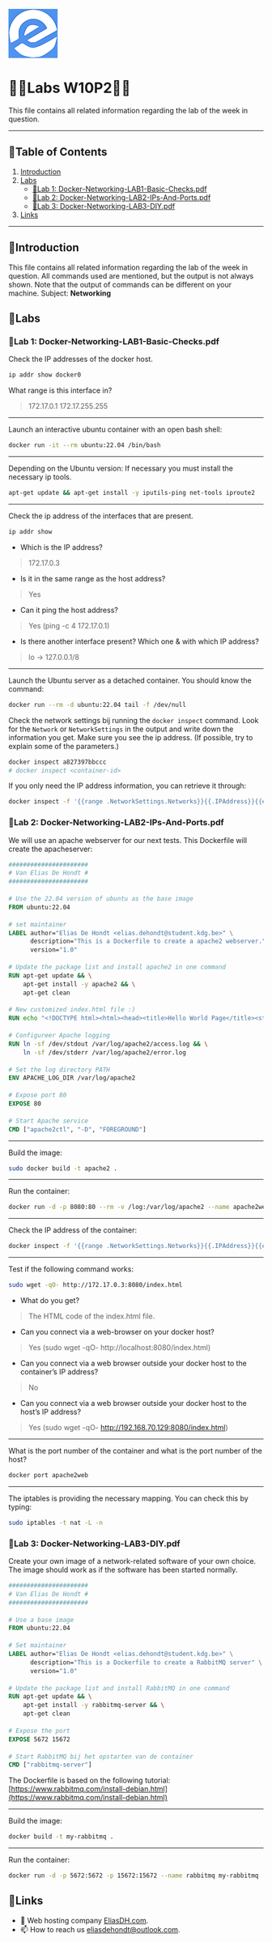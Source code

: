 ![logo](/Images/logo.png)
# 💙🤍Labs W10P2🤍💙

This file contains all related information regarding the lab of the week in question.

---

## 📘Table of Contents

1. [Introduction](#introduction)
2. [Labs](#labs)
    - [🔎Lab 1: Docker-Networking-LAB1-Basic-Checks.pdf](#lab-1-docker-networking-lab1-basic-checkspdf)
    - [🔎Lab 2: Docker-Networking-LAB2-IPs-And-Ports.pdf](#lab-2-docker-networking-lab2-ips-and-portspdf)
    - [🔎Lab 3: Docker-Networking-LAB3-DIY.pdf](#lab-3-docker-networking-lab3-diypdf)
3. [Links](#links)

---

## 🖖Introduction

This file contains all related information regarding the lab of the week in question. All commands used are mentioned, but the output is not always shown. Note that the output of commands can be different on your machine.
Subject: **Networking**

## 🔬Labs

### 🔎Lab 1: Docker-Networking-LAB1-Basic-Checks.pdf

Check the IP addresses of the docker host.
```bash
ip addr show docker0
```

What range is this interface in?
> 172.17.0.1 172.17.255.255

---

Launch an interactive ubuntu container with an open bash shell:
```bash
docker run -it --rm ubuntu:22.04 /bin/bash
```

---

Depending on the Ubuntu version: If necessary you must install the necessary ip tools.
```bash
apt-get update && apt-get install -y iputils-ping net-tools iproute2
```

---

Check the ip address of the interfaces that are present.
```bash
ip addr show
```

- Which is the IP address?
> 172.17.0.3

- Is it in the same range as the host address?
> Yes

- Can it ping the host address?
> Yes (ping -c 4 172.17.0.1)

- Is there another interface present? Which one & with which IP address?
> lo -> 127.0.0.1/8

---

Launch the Ubuntu server as a detached container. You should know the command:
```bash
docker run --rm -d ubuntu:22.04 tail -f /dev/null
```

Check the network settings bij running the `docker inspect` command. Look for the `Network` or `NetworkSettings` in the output and write down the information you get. Make sure you see the ip address. (If possible, try to explain some of the parameters.)
```bash
docker inspect a827397bbccc
# docker inspect <container-id>
```

If you only need the IP address information, you can retrieve it through:
```bash
docker inspect -f '{{range .NetworkSettings.Networks}}{{.IPAddress}}{{end}}' a827397bbccc
```


### 🔎Lab 2: Docker-Networking-LAB2-IPs-And-Ports.pdf

We will use an apache webserver for our next tests. This Dockerfile will create the apacheserver:
```dockerfile
######################
# Van Elias De Hondt #
######################

# Use the 22.04 version of ubuntu as the base image
FROM ubuntu:22.04

# set maintainer
LABEL author="Elias De Hondt <elias.dehondt@student.kdg.be>" \
      description="This is a Dockerfile to create a apache2 webserver." \
      version="1.0"

# Update the package list and install apache2 in one command
RUN apt-get update && \
    apt-get install -y apache2 && \
    apt-get clean

# New customized index.html file :)
RUN echo "<!DOCTYPE html><html><head><title>Hello World Page</title><style>body {font-family: Arial, sans-serif;background-color: #f0f0f0;text-align: center;margin-top: 50px;}.container {width: 50%;margin: 0 auto;background-color: #fff;padding: 20px;border-radius: 10px;box-shadow: 0 0 10px rgba(0,0,0,0.1);}h1 {color: #333;}</style></head><body><div class=\"container\"><h1>Hello World!</h1><p>Welcome to my cool web page!</p><p>Design by Elias De Hondt.</p></div></body></html>" > /var/www/html/index.html

# Configureer Apache logging
RUN ln -sf /dev/stdout /var/log/apache2/access.log && \
    ln -sf /dev/stderr /var/log/apache2/error.log

# Set the log directory PATH
ENV APACHE_LOG_DIR /var/log/apache2

# Expose port 80
EXPOSE 80

# Start Apache service
CMD ["apache2ctl", "-D", "FOREGROUND"]
```

---

Build the image:
```bash
sudo docker build -t apache2 .
```

---

Run the container:
```bash
docker run -d -p 8080:80 --rm -v /log:/var/log/apache2 --name apache2web apache2:latest
```

---

Check the IP address of the container:
```bash
docker inspect -f '{{range .NetworkSettings.Networks}}{{.IPAddress}}{{end}}' apache2web
```

---

Test if the following command works:
```bash
sudo wget -qO- http://172.17.0.3:8080/index.html
```

- What do you get?
> The HTML code of the index.html file.

- Can you connect via a web-browser on your docker host?
> Yes (sudo wget -qO- http://localhost:8080/index.html)

- Can you connect via a web browser outside your docker host to the container’s IP address?
> No

- Can you connect via a web browser outside your docker host to the host’s IP address?
> Yes (sudo wget -qO- http://192.168.70.129:8080/index.html)

---

What is the port number of the container and what is the port number of the host?
```bash
docker port apache2web
```

---

The iptables is providing the necessary mapping. You can check this by typing:
```bash
sudo iptables -t nat -L -n
```

### 🔎Lab 3: Docker-Networking-LAB3-DIY.pdf

Create your own image of a network-related software of your own choice. The image should work as if the software has been started normally.
```dockerfile
######################
# Van Elias De Hondt #
######################

# Use a base image
FROM ubuntu:22.04

# Set maintainer
LABEL author="Elias De Hondt <elias.dehondt@student.kdg.be>" \
      description="This is a Dockerfile to create a RabbitMQ server" \
      version="1.0"

# Update the package list and install RabbitMQ in one command
RUN apt-get update && \
    apt-get install -y rabbitmq-server && \
    apt-get clean

# Expose the port
EXPOSE 5672 15672

# Start RabbitMQ bij het opstarten van de container
CMD ["rabbitmq-server"]
```

The Dockerfile is based on the following tutorial: [https://www.rabbitmq.com/install-debian.html](https://www.rabbitmq.com/install-debian.html)

---

Build the image:
```bash
docker build -t my-rabbitmq .
```

---

Run the container:
```bash
docker run -d -p 5672:5672 -p 15672:15672 --name rabbitmq my-rabbitmq
```

## 🔗Links
- 👯 Web hosting company [EliasDH.com](https://eliasdh.com).
- 📫 How to reach us eliasdehondt@outlook.com.